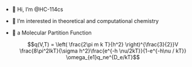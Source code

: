 - 👋 Hi, I’m @HC-114cs
- 👀 I’m interested in theoretical and computational chemistry
- 🎇 a Molecular Partition Function
  
  $$q(V,T) = \left( \frac{2\pi m k T}{h^2} \right)^{\frac{3}{2}}V \frac{8\pi^2IkT}{\sigma h^2}\frac{e^{-h \nu/2kT}}{1-e^{-h\nu / kT}} \omega_{e1}q_ne^{D_e/kT}$$
  
<!---
HC-114cs/HC-114cs is a ✨ special ✨ repository because its `README.md` (this file) appears on your GitHub profile.
You can click the Preview link to take a look at your changes.
--->
